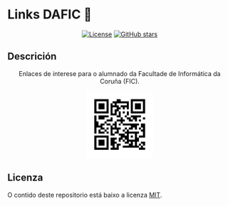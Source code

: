 # Links DAFIC 🔗

<div align="center">

[![License](<https://img.shields.io/github/license/dafic-udc/links>)](<LICENSE> "License")
[![GitHub stars](https://img.shields.io/github/stars/dafic-udc/links)](<https://github.com/dafic-udc/links/stargazers> "Stars")

</div>

## Descrición

<div align="center" width="150px">

Enlaces de interese para o alumnado da Facultade de Informática da Coruña (FIC).

<img src="./site/assets/img/qrcode.svg" width="150px">

</div>

## Licenza

O contido deste repositorio está baixo a licenza [MIT](LICENSE).
